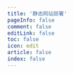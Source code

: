 ```yaml
---
title: '静态网站部署'
pageInfo: false
comment: false
editLink: false
toc: false
icon: edit
article: false
index: false
---
```


<AutoCatalog base='/articles/site/' />